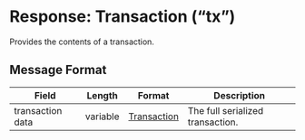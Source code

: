 # Response: Transaction (“tx”)

Provides the contents of a transaction.

## Message Format

| Field | Length | Format | Description |
|--|--|--|--|
| transaction data | variable | [Transaction](/protocol/blockchain/transaction#format) | The full serialized transaction. |
